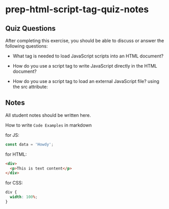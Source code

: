 # prep-html-script-tag-quiz-notes

## Quiz Questions

After completing this exercise, you should be able to discuss or answer the following questions:

- What tag is needed to load JavaScript scripts into an HTML document?
<script></script>

- How do you use a script tag to write JavaScript directly in the HTML document?
<script>
  console.log("I have added JS to a script tag in the HTML!")
</script>

- How do you use a script tag to load an external JavaScript file?
using the src attribute:
<script src="main.js"></script>

## Notes

All student notes should be written here.

How to write `Code Examples` in markdown

for JS:

```javascript
const data = 'Howdy';
```

for HTML:

```html
<div>
  <p>This is text content</p>
</div>
```

for CSS:

```css
div {
  width: 100%;
}
```
